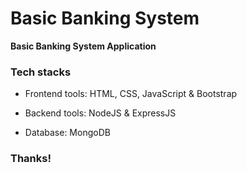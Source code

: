 # Basic Banking System

**Basic Banking System Application**

### Tech stacks

- Frontend tools: HTML, CSS, JavaScript & Bootstrap

- Backend tools: NodeJS & ExpressJS 

- Database: MongoDB

### Thanks!

